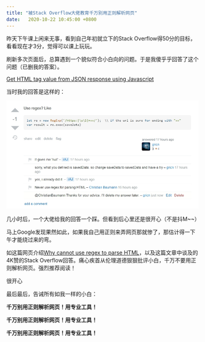 ```yaml
---
title: "被Stack Overflow大佬教育千万别用正则解析网页"
date:   2020-10-22 10:45:00 +0800
---
```


昨天下午课上闲来无事，看到自己年初就立下的Stack Overflow得50分的目标，看看现在才3分，觉得可以课上玩玩。

刷新多次页面后，总算遇到一个貌似符合小白向的问题。于是我傻乎乎回答了这个问题（已删我的答案）。

[Get HTML tag value from JSON response using Javascript](https://stackoverflow.com/questions/64459103/get-html-tag-value-from-json-response-using-javascript/64460151?noredirect=1#comment113983169_64460151)

当时我的回答是这样的：

![My answer in Stack Overflow](/images/never-use-regex-to-parse-html.jpg)

几小时后，一个大佬给我的回答一个踩。但看到后心里还是很开心（不是抖M~~）

马上Google发现果然如此，如果我自己用正则来弄网页那就惨了，那估计得一下午才能绕过来的弯。

如这篇网页介绍[Why cannot use regex to parse HTML](https://blog.codinghorror.com/parsing-html-the-cthulhu-way/)，以及这篇文章中谈及的4K赞的Stack Overflow回答。痛心疾首从伦理道德狠狠批评小白，千万不要用正则解析网页。强烈推荐阅读！

很开心

最后最后，告诫所有如我一样的小白：

**千万别用正则解析网页！用专业工具！**

**千万别用正则解析网页！用专业工具！**

**千万别用正则解析网页！用专业工具！**




